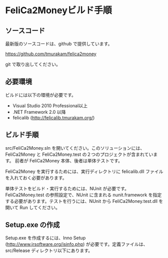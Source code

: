 FeliCa2Moneyビルド手順
======================

ソースコード
------------

最新版のソースコードは、github で提供しています。

 https://github.com/tmurakam/felica2money

git で取り出してください。

必要環境
--------

ビルドには以下の環境が必要です。

 * Visual Studio 2010 Professional以上
 * .NET Framework 2.0 以降
 * felicalib (http://felicalib.tmurakam.org/)

ビルド手順
----------

src/FeliCa2Money.sln を開いてください。このソリューションには、
FeliCa2Money と FeliCa2Money.test の２つのプロジェクトが含まれています。
前者が FeliCa2Money 本体、後者は単体テストです。

FeliCa2Money を実行するためには、実行ディレクトリに felicalib.dll ファイル
を入れておく必要があります。

単体テストをビルド・実行するためには、NUnit が必要です。
FeliCa2Money.test の参照設定で、NUnit に含まれる nunit.framework を指定
する必要があります。テストを行うには、NUnit から FeliCa2Money.test.dll を
開いて Run してください。

Setup.exe の作成
----------------

Setup.exe を作成するには、Inno Setup (http://www.jrsoftware.org/isinfo.php)
が必要です。定義ファイルは、src/Release ディレクトリ以下にあります。
